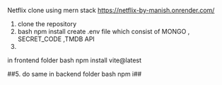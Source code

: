 Netflix clone using mern stack  https://netflix-by-manish.onrender.com/

1. clone the repository 
2. bash npm install
  create .env file which consist of
MONGO , SECRET_CODE ,TMDB API
4. 
 in frontend folder bash npm install vite@latest

##5. do same in backend folder bash npm i##
